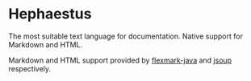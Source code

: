 # Hephaestus

The most suitable text language for documentation. Native support for Markdown and HTML.

Markdown and HTML support provided by [flexmark-java](https://github.com/vsch/flexmark-java) and [jsoup](https://github.com/jhy/jsoup) respectively.

